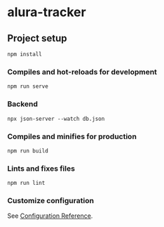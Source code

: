 # alura-tracker

## Project setup
```
npm install
```

### Compiles and hot-reloads for development
```
npm run serve
```

### Backend
```
npx json-server --watch db.json
```

### Compiles and minifies for production
```
npm run build
```

### Lints and fixes files
```
npm run lint
```

### Customize configuration
See [Configuration Reference](https://cli.vuejs.org/config/).